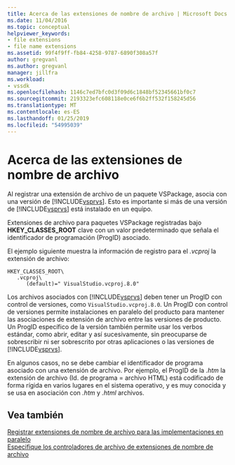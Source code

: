 ```yaml
---
title: Acerca de las extensiones de nombre de archivo | Microsoft Docs
ms.date: 11/04/2016
ms.topic: conceptual
helpviewer_keywords:
- file extensions
- file name extensions
ms.assetid: 99f4f9ff-fb84-4258-9787-6890f308a57f
author: gregvanl
ms.author: gregvanl
manager: jillfra
ms.workload:
- vssdk
ms.openlocfilehash: 1146c7ed7bfc0d3f09d6c1848bf52345661bf0c7
ms.sourcegitcommit: 2193323efc608118e0ce6f6b2ff532f158245d56
ms.translationtype: MT
ms.contentlocale: es-ES
ms.lasthandoff: 01/25/2019
ms.locfileid: "54995039"
---
```

# <a name="about-file-name-extensions"></a>Acerca de las extensiones de nombre de archivo
Al registrar una extensión de archivo de un paquete VSPackage, asocia con una versión de [!INCLUDE[vsprvs](../code-quality/includes/vsprvs_md.md)]. Esto es importante si más de una versión de [!INCLUDE[vsprvs](../code-quality/includes/vsprvs_md.md)] está instalado en un equipo.  
  
 Extensiones de archivo para paquetes VSPackage registradas bajo **HKEY_CLASSES_ROOT** clave con un valor predeterminado que señala el identificador de programación (ProgID) asociado.  
  
 El ejemplo siguiente muestra la información de registro para el *.vcproj* la extensión de archivo:  
  
```  
HKEY_CLASSES_ROOT\  
   .vcproj\  
      (default)=" VisualStudio.vcproj.8.0"   
```  
  
 Los archivos asociados con [!INCLUDE[vsprvs](../code-quality/includes/vsprvs_md.md)] deben tener un ProgID con control de versiones, como `VisualStudio.vcproj.8.0`. Un ProgID con control de versiones permite instalaciones en paralelo del producto para mantener las asociaciones de extensión de archivo entre las versiones de producto. Un ProgID específico de la versión también permite usar los verbos estándar, como abrir, editar y así sucesivamente, sin preocuparse de sobrescribir ni ser sobrescrito por otras aplicaciones o las versiones de [!INCLUDE[vsprvs](../code-quality/includes/vsprvs_md.md)].  
  
 En algunos casos, no se debe cambiar el identificador de programa asociado con una extensión de archivo. Por ejemplo, el ProgID de la *.htm* la extensión de archivo (Id. de programa = archivo HTML) está codificado de forma rígida en varios lugares en el sistema operativo, y es muy conocida y se usa en asociación con *.htm* y *.html* archivos.  
  
## <a name="see-also"></a>Vea también  
 [Registrar extensiones de nombre de archivo para las implementaciones en paralelo](../extensibility/registering-file-name-extensions-for-side-by-side-deployments.md)   
 [Especifique los controladores de archivo de extensiones de nombre de archivo](../extensibility/specifying-file-handlers-for-file-name-extensions.md)